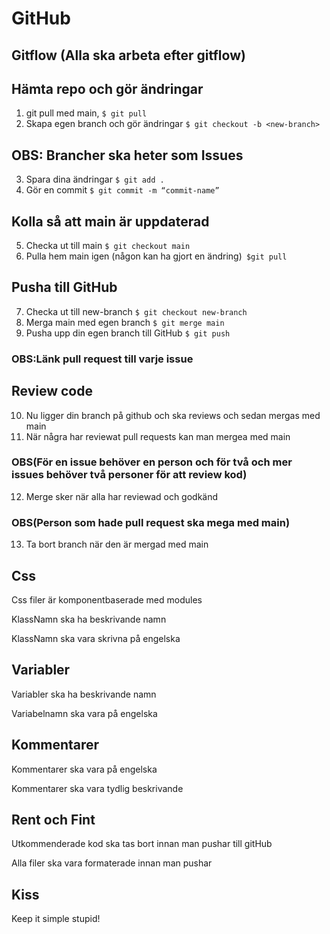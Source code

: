 # GitHub

## Gitflow (Alla ska arbeta efter gitflow)

## Hämta repo och gör ändringar

1. git pull med main, `$ git pull`
2. Skapa egen branch och gör ändringar `$ git checkout -b <new-branch> `

## OBS: Brancher ska heter som Issues

3. Spara dina ändringar `$ git add .`
4. Gör en commit `$ git commit -m “commit-name”`

## Kolla så att main är uppdaterad

5. Checka ut till main `$ git checkout main `
6. Pulla hem main igen (någon kan ha gjort en ändring)` $git pull`

## Pusha till GitHub

7. Checka ut till new-branch `$ git checkout new-branch`
8. Merga main med egen branch `$ git merge main`
9. Pusha upp din egen branch till GitHub `$ git push`

### OBS:Länk pull request till varje issue

## Review code

10. Nu ligger din branch på github och ska reviews och sedan mergas med main
11. När några har reviewat pull requests kan man mergea med main

### OBS(För en issue behöver en person och för två och mer issues behöver två personer för att review kod)

12. Merge sker när alla har reviewad och godkänd

### OBS(Person som hade pull request ska mega med main)

13. Ta bort branch när den är mergad med main

## Css

Css filer är komponentbaserade med modules

KlassNamn ska ha beskrivande namn

KlassNamn ska vara skrivna på engelska

## Variabler

Variabler ska ha beskrivande namn

Variabelnamn ska vara på engelska

## Kommentarer

Kommentarer ska vara på engelska

Kommentarer ska vara tydlig beskrivande

## Rent och Fint

Utkommenderade kod ska tas bort innan man pushar till gitHub

Alla filer ska vara formaterade innan man pushar

## Kiss

Keep it simple stupid!
